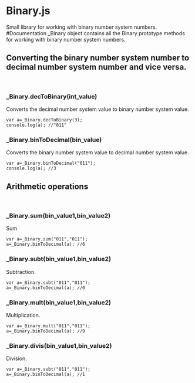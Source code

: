 # Binary.js 
Small library for working with binary number system numbers. 
#Documentation
_Binary object contains all the Binary prototype methods for working with binary number system numbers.
<br>
<h2>Converting the binary number system number to decimal number system number and vice versa.</h2>
<br>
<h3>_Binary.decToBinary(int_value)</h3>
Converts the decimal number system value to binary number system value.
<br>
<code>
var a=_Binary.decToBinary(3);
console.log(a); //"011"
</code>
<h3>_Binary.binToDecimal(bin_value)</h3>
Converts the binary number system value to decimal number system value.
<br>
<code>
var a=_Binary.binToDecimal("011");
console.log(a); //3
</code>
<h2>Arithmetic operations</h2>
<br>
<h3>_Binary.sum(bin_value1,bin_value2)</h3>
Sum<br>
<code>
var a=_Binary.sum("011","011");
a=_Binary.binToDecimal(a); //6
</code>
<h3>_Binary.subt(bin_value1,bin_value2)</h3>
Subtraction.<br>
<code>
var a=_Binary.subt("011","011");
a=_Binary.binToDecimal(a); //0
</code>
<h3>_Binary.mult(bin_value1,bin_value2)</h3>
Multiplication.<br>
<code>
var a=_Binary.mult("011","011");
a=_Binary.binToDecimal(a); //9
</code>
<h3>_Binary.divis(bin_value1,bin_value2)</h3>
Division.<br>
<code>
var a=_Binary.subt("011","011");
a=_Binary.binToDecimal(a); //1
</code>
